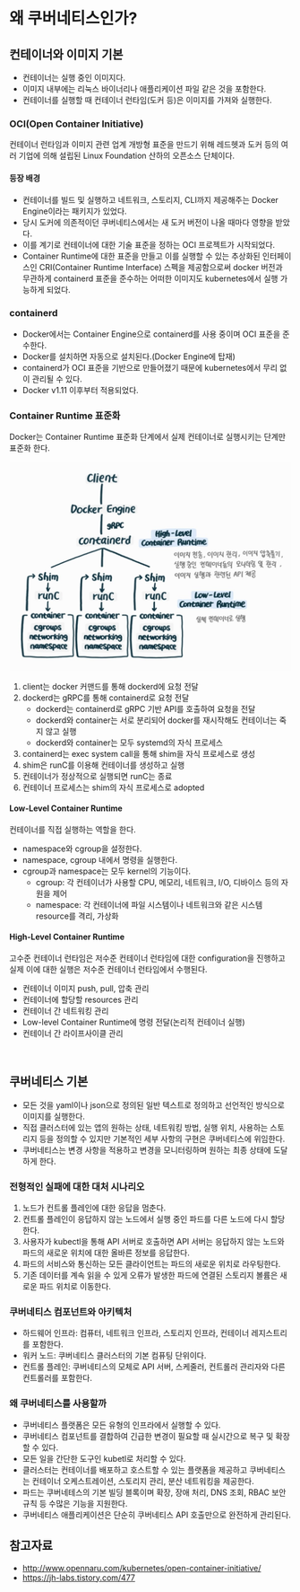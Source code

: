 # 왜 쿠버네티스인가?
## 컨테이너와 이미지 기본
- 컨테이너는 실행 중인 이미지다.
- 이미지 내부에는 리눅스 바이너리나 애플리케이션 파일 같은 것을 포함한다.
- 컨테이너를 실행할 때 컨테이너 런타임(도커 등)은 이미지를 가져와 실행한다.

### OCI(Open Container Initiative)
컨테이너 런타임과 이미지 관련 업계 개방형 표준을 만드기 위해 레드헷과 도커 등의 여러 기업에 의해 설립된 Linux Foundation 산하의 오픈소스 단체이다.

#### 등장 배경
- 컨테이너를 빌드 및 실행하고 네트워크, 스토리지, CLI까지 제공해주는 Docker Engine이라는 패키지가 있었다.
- 당시 도커에 의존적이던 쿠버네티스에서는 새 도커 버전이 나올 때마다 영향을 받았다.
- 이를 계기로 컨테이너에 대한 기술 표준을 정하는 OCI 프로젝트가 시작되었다.
- Container Runtime에 대한 표준을 만들고 이를 실행할 수 있는 추상화된 인터페이스인 CRI(Container Runtime Interface) 스펙을 제공함으로써 docker 버전과 무관하게 containerd 표준을 준수하는 어떠한 이미지도 kubernetes에서 실행 가능하게 되었다.

### containerd
- Docker에서는 Container Engine으로 containerd를 사용 중이며 OCI 표준을 준수한다.
- Docker를 설치하면 자동으로 설치된다.(Docker Engine에 탑재)
- containerd가 OCI 표준을 기반으로 만들어졌기 때문에 kubernetes에서 무리 없이 관리될 수 있다.
- Docker v1.11 이후부터 적용되었다.

### Container Runtime 표준화
Docker는 Container Runtime 표준화 단계에서 실제 컨테이너로 실행시키는 단계만 표준화 한다.

![](../../images/2024-06-22-23-54-43.png)
1. client는 docker 커맨드를 통해 dockerd에 요청 전달
2. dockerd는 gRPC를 통해 containerd로 요청 전달
    - dockerd는 containerd로 gRPC 기반 API를 호출하여 요청을 전달
    - dockerd와 container는 서로 분리되어 docker를 재시작해도 컨테이너는 죽지 않고 실행
    - dockerd와 container는 모두 systemd의 자식 프로세스
3. containerd는 exec system call을 통해 shim을 자식 프로세스로 생성
4. shim은 runC를 이용해 컨테이너를 생성하고 실행
5. 컨테이너가 정상적으로 실행되면 runC는 종료
6. 컨테이너 프로세스는 shim의 자식 프로세스로 adopted

#### Low-Level Container Runtime
컨테이너를 직접 실행하는 역할을 한다.
- namespace와 cgroup을 설정한다.
- namespace, cgroup 내에서 명령을 실행한다.
- cgroup과 namespace는 모두 kernel의 기능이다.
    - cgroup: 각 컨테이너가 사용할 CPU, 메모리, 네트워크, I/O, 디바이스 등의 자원을 제어
    - namespace: 각 컨테이너에 파일 시스템이나 네트워크와 같은 시스템 resource를 격리, 가상화

#### High-Level Container Runtime
고수준 컨테이너 런타임은 저수준 컨테이너 런타임에 대한 configuration을 진행하고 실제 이에 대한 실행은 저수준 컨테이너 런타임에서 수행된다.
- 컨테이너 이미지 push, pull, 압축 관리
- 컨테이너에 할당할 resources 관리
- 컨테이너 간 네트워킹 관리
- Low-level Container Runtime에 명령 전달(논리적 컨테이너 실행)
- 컨테이너 간 라이프사이클 관리

<br />

## 쿠버네티스 기본
- 모든 것을 yaml이나 json으로 정의된 일반 텍스트로 정의하고 선언적인 방식으로 이미지를 실행한다.
- 직접 클러스터에 있는 앱의 원하는 상태, 네트워킹 방법, 실행 위치, 사용하는 스토리지 등을 정의할 수 있지만 기본적인 세부 사항의 구현은 쿠버네티스에 위임한다.
- 쿠버네티스는 변경 사항을 적용하고 변경을 모니터링하며 원하는 최종 상태에 도달하게 한다.

### 전형적인 실패에 대한 대처 시나리오
1. 노드가 컨트롤 플레인에 대한 응답을 멈춘다.
2. 컨트롤 플레인이 응답하지 않는 노드에서 실행 중인 파드를 다른 노드에 다시 할당한다.
3. 사용자가 kubectl을 통해 API 서버로 호출하면 API 서버는 응답하지 않는 노드와 파드의 새로운 위치에 대한 올바른 정보를 응답한다.
4. 파드의 서비스와 통신하는 모든 클라이언트는 파드의 새로운 위치로 라우팅한다.
5. 기존 데이터를 계속 읽을 수 있게 오류가 발생한 파드에 연결된 스토리지 볼륨은 새로운 파드 위치로 이동한다.

### 쿠버네티스 컴포넌트와 아키텍처
- 하드웨어 인프라: 컴퓨터, 네트워크 인프라, 스토리지 인프라, 컨테이너 레지스트리를 포함한다.
- 워커 노드: 쿠버네티스 클러스터의 기본 컴퓨팅 단위이다.
- 컨트롤 플레인: 쿠버네티스의 모체로 API 서버, 스케줄러, 컨트롤러 관리자와 다른 컨트롤러를 포함한다.

### 왜 쿠버네티스를 사용할까
- 쿠버네티스 플랫폼은 모든 유형의 인프라에서 실행할 수 있다.
- 쿠버네티스 컴포넌트를 결합하여 긴급한 변경이 필요할 때 실시간으로 복구 및 확장할 수 있다.
- 모든 일을 간단한 도구인 kubetl로 처리할 수 있다.
- 클러스터는 컨테이너를 배포하고 호스트할 수 있는 플랫폼을 제공하고 쿠버네티스는 컨테이너 오케스트레이션, 스토리지 관리, 분산 네트워킹을 제공한다.
- 파드는 쿠버네테스의 기본 빌딩 블록이며 확장, 장애 처리, DNS 조회, RBAC 보안 규칙 등 수많은 기능을 지원한다.
- 쿠버네티스 애플리케이션은 단순히 쿠버네티스 API 호출만으로 완전하게 관리된다.

## 참고자료
- http://www.opennaru.com/kubernetes/open-container-initiative/
- https://jh-labs.tistory.com/477